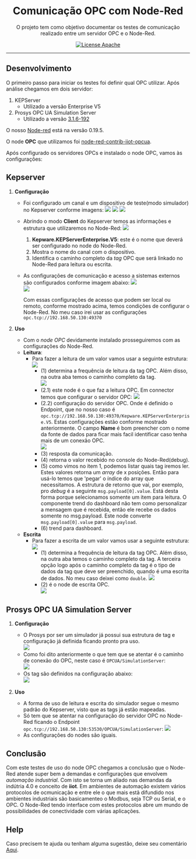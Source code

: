 <h1 align="center">
<br>
Comunicação OPC com Node-Red
</h1>

<p align="center">O projeto tem como objetivo documentar os testes de comunicação realizado entre um servidor OPC e o Node-Red.</p>

<p align="center">
  <a href="https://www.apache.org/licenses/LICENSE-2.0">
    <img src="https://img.shields.io/badge/apache-2.0-blue" alt="License Apache">
  </a>
</p>
<hr />

## Desenvolvimento

O primeiro passo para iniciar os testes foi definir qual OPC utilizar. Após análise chegamos em dois servidor:

1. KEPServer
	+ Utilizado a versão Enterprise V5
2. Prosys OPC UA Simulation Server
	+ Utilizado a versão [3.1.6-192](https://downloads.prosysopc.com/opc-ua-simulation-server-downloads.php)
	
O nosso [Node-red](https://nodered.org/) está na versão 0.19.5.

O node **OPC** que utilizamos foi [node-red-contrib-iiot-opcua](https://flows.nodered.org/node/node-red-contrib-iiot-opcua).

Após configurado os servidores OPCs e instalado o node OPC, vamos às configurações:

## Kepserver

1. **Configuração**
	+ Foi configurado um canal e um dispositivo de teste(modo simulador) no Kepserver conforme imagens:
		<img src="https://github.com/dedynobre/comunicacao-opc-com-node-red/blob/master/images/nodered-opc-03.jpg"/>
		<img src="https://github.com/dedynobre/comunicacao-opc-com-node-red/blob/master/images/nodered-opc-04.jpg"/>
		<img src="https://github.com/dedynobre/comunicacao-opc-com-node-red/blob/master/images/nodered-opc-05.jpg"/>
	+ Abrindo o modo **Client** do Kepserver temos as informações e estrutura que utilizaremos no Node-Red:
		<img src="https://github.com/dedynobre/comunicacao-opc-com-node-red/blob/master/images/nodered-opc-06.jpg"/></br>
		1. **Kepware.KEPServerEnterprise.V5**: este é o nome que deverá ser configurado no node do Node-Red.
		2. Mostra o nome do canal com o dispositivo.
		3. Identifica o caminho completo da *tag* OPC que será linkado no Node-Red para leitura ou escrita.
	+ As configurações de comunicação e acesso a sistemas externos são configurados conforme imagem abaixo:
		<img src="https://github.com/dedynobre/comunicacao-opc-com-node-red/blob/master/images/nodered-opc-10.jpg"/></br>
		<img src="https://github.com/dedynobre/comunicacao-opc-com-node-red/blob/master/images/nodered-opc-11.jpg"/></br>
		
		Com essas configurações de acesso que podem ser local ou remoto, conforme mostrado acima, temos condições de configurar o Node-Red.
		No meu caso irei usar as configurações 	```opc.tcp://192.168.50.130:49370```
		
2. **Uso**  
	+ Com o *node OPC* devidamente instalado prosseguiremos com as configurações do Node-Red.  
	+ **Leitura**:  
		+ Para fazer a leitura de um valor vamos usar a seguinte estrutura:  
			<img src="https://github.com/dedynobre/comunicacao-opc-com-node-red/blob/master/images/nodered-opc-12.jpg"/></br>
			* (1) determina a frequência de leitura da tag OPC. Além disso, na outra aba temos o caminho completo da tag.  
				<img src="https://github.com/dedynobre/comunicacao-opc-com-node-red/blob/master/images/nodered-opc-15.jpg"/></br>
			* (2.1) este node é o que faz a leitura OPC. Em connector temos que configurar o servidor OPC:
				<img src="https://github.com/dedynobre/comunicacao-opc-com-node-red/blob/master/images/nodered-opc-18.jpg"/></br>
			* (2.2) configuração do servidor OPC. Onde é definido o Endpoint, que no nosso caso é ```opc.tcp://192.168.50.130:49370/Kepware.KEPServerEnterprise.V5```. Estas configurações estão
				conforme mostrado anteriormente. O campo **Name** é bom preencher com o nome da fonte de dados para ficar mais facil identificar caso tenha mais de um conexão OPC.  
				<img src="https://github.com/dedynobre/comunicacao-opc-com-node-red/blob/master/images/nodered-opc-17.jpg"/></br>
			* (3) resposta da comunicação.
			* (4) retorna o valor recebido no console do Node-Red(debug).
			* (5) como vimos no item 1, podemos listar quais tag iremos ler. Estes valores retorna um *array* de x posições. Então para usá-lo temos que 'pegar' o índice do array que necessitamos.
				A estrutura de retorno que vai, por exemplo, pro *debug* é a seguinte ```msg.payload[0].value```. Está desta forma porque selecionamos somente um item para leitura.
				O componente trend do dashboard não tem como personalizar a mensagem que é recebida, então ele recebe os dados somente no msg.payload. Este node converte ```msg.payload[0].value```
				para ```msg.payload```.
			* (6) trend para dashboard.
	+ **Escrita**
		+ Para fazer a escrita de um valor vamos usar a seguinte estrutura: 
			<img src="https://github.com/dedynobre/comunicacao-opc-com-node-red/blob/master/images/nodered-opc-13.jpg"/></br>
			* (1) determina a frequência de leitura da tag OPC. Além disso, na outra aba temos o caminho completo da tag. A terceira opção logo após o caminho completo da tag é o tipo de dados
				da tag que deve ser preenchido, quando é uma escrita de dados. No meu caso deixei como ```double```.
				<img src="https://github.com/dedynobre/comunicacao-opc-com-node-red/blob/master/images/nodered-opc-15.jpg"/></br>  
			* (2) é o node de escrita OPC.  
				<img src="https://github.com/dedynobre/comunicacao-opc-com-node-red/blob/master/images/nodered-opc-19.jpg"/></br>
				
## Prosys OPC UA Simulation Server

1. **Configuração**
	+ O Prosys por ser um simulador já possui sua estrutura de tag e configuração já definida ficando pronto pra uso.  
		<img src="https://github.com/dedynobre/comunicacao-opc-com-node-red/blob/master/images/nodered-opc-07.jpg"/></br>
	+ Como foi dito anteriormente o que tem que se atentar é o caminho de conexão do OPC, neste caso é ```OPCUA/SimulationServer```:  
		<img src="https://github.com/dedynobre/comunicacao-opc-com-node-red/blob/master/images/nodered-opc-08.jpg"/></br>
	+ Os tag são definidos na configuração abaixo:  
		<img src="https://github.com/dedynobre/comunicacao-opc-com-node-red/blob/master/images/nodered-opc-09.jpg"/></br>
		
2. **Uso**
	+ A forma de uso de leitura e escrita do simulador segue o mesmo padrão do Kepserver, visto que as tags já estão mapeadas.
	+ Só tem que se atentar na configuração do servidor OPC no Node-Red ficando o Endpoint ```opc.tcp://192.168.50.130:53530/OPCUA/SimulationServer```:
		<img src="https://github.com/dedynobre/comunicacao-opc-com-node-red/blob/master/images/nodered-opc-20.jpg"/></br>  
	+ As configurações do nodes são iguais.
	
## Conclusão

Com este testes de uso do node OPC chegamos a conclusão que o Node-Red atende super bem a demandas e configurações que envolvem *automação industrial*. Com isto se torna um aliado nas demandas
da indútria 4.0 e conceito de **iiot**.
Em ambientes de automação existem vários protocolos de ocmunicação e entre ele o que mais estã difundido nos ambientes industriais são basicamenteo o Modbus, seja TCP ou Serial, e o OPC. O Node-Red
tendo interface com estes protocolos abre um mundo de possibilidades de conectividade com várias aplicações.


## Help

Caso precisem te ajuda ou tenham alguma sugestão, deixe seu comentário [Aqui](https://github.com/dedynobre/comunicacao-opc-com-node-red/issues).
	
	
				
					

